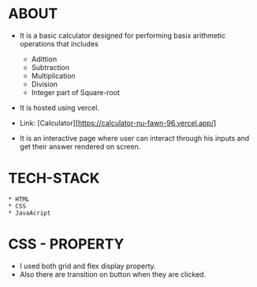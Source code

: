 
# ABOUT
- It is a basic calculator designed for performing basix arithmetic operations that includes
    * Adittion
    * Subtraction
    * Multiplication
    * Division
    * Integer part of Square-root

- It is hosted using vercel.
 -  Link: [Calculator][https://calculator-nu-fawn-96.vercel.app/]
  - It is an interactive page where user can interact through his inputs and get their answer rendered on screen.

# TECH-STACK
    * HTML
    * CSS
    * JavaAcript

# CSS - PROPERTY
 -  I used both grid and flex display property.
 -  Also there are transition on button when they are clicked.
